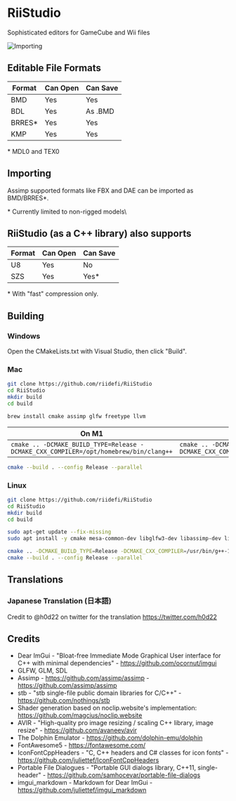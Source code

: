 # RiiStudio
Sophisticated editors for GameCube and Wii files

![Importing](https://raw.githubusercontent.com/riidefi/RiiStudio/gh-pages/assets/alpha_3.0/import_brres.gif)

## Editable File Formats
| Format | Can Open | Can Save |
|--------|----------|----------|
| BMD    | Yes      | Yes      |
| BDL    | Yes      | As .BMD  |
| BRRES* | Yes      | Yes      |
| KMP    | Yes      | Yes      |

\* MDL0 and TEX0

## Importing
Assimp supported formats like FBX and DAE can be imported as BMD/BRRES*.

\* Currently limited to non-rigged models\

## RiiStudio (as a C++ library) also supports
| Format | Can Open | Can Save |
|--------|----------|----------|
| U8     | Yes      | No       |
| SZS    | Yes      | Yes*     |

\* With "fast" compression only.

## Building

### Windows
Open the CMakeLists.txt with Visual Studio, then click "Build".

### Mac
```sh
git clone https://github.com/riidefi/RiiStudio
cd RiiStudio
mkdir build
cd build

brew install cmake assimp glfw freetype llvm
```

| On M1                                                                                | On Intel                                                                                   |
|--------------------------------------------------------------------------------------|--------------------------------------------------------------------------------------------|
| `cmake .. -DCMAKE_BUILD_TYPE=Release -DCMAKE_CXX_COMPILER=/opt/homebrew/bin/clang++` | `cmake .. -DCMAKE_BUILD_TYPE=Release -DCMAKE_CXX_COMPILER=/usr/local/opt/llvm/bin/clang++` |

```sh
cmake --build . --config Release --parallel
```

### Linux
```sh
git clone https://github.com/riidefi/RiiStudio
cd RiiStudio
mkdir build
cd build

sudo apt-get update --fix-missing
sudo apt install -y cmake mesa-common-dev libglfw3-dev libassimp-dev libfreetype-dev g++-12

cmake .. -DCMAKE_BUILD_TYPE=Release -DCMAKE_CXX_COMPILER=/usr/bin/g++-12
cmake --build . --config Release --parallel
```

## Translations
### Japanese Translation (日本語)
Credit to @h0d22 on twitter for the translation
https://twitter.com/h0d22

## Credits
 * Dear ImGui - "Bloat-free Immediate Mode Graphical User interface for C++ with minimal dependencies" - https://github.com/ocornut/imgui
 * GLFW, GLM, SDL 
 * Assimp - https://github.com/assimp/assimp - https://github.com/assimp/assimp
 * stb - "stb single-file public domain libraries for C/C++" - https://github.com/nothings/stb
 * Shader generation based on noclip.website's implementation: https://github.com/magcius/noclip.website
 * AVIR - "High-quality pro image resizing / scaling C++ library, image resize" - https://github.com/avaneev/avir
 * The Dolphin Emulator - https://github.com/dolphin-emu/dolphin
 * FontAwesome5 - https://fontawesome.com/
 * IconFontCppHeaders - "C, C++ headers and C# classes for icon fonts" - https://github.com/juliettef/IconFontCppHeaders
 * Portable File Dialogues - "Portable GUI dialogs library, C++11, single-header" - https://github.com/samhocevar/portable-file-dialogs
 * imgui_markdown - Markdown for Dear ImGui - https://github.com/juliettef/imgui_markdown
